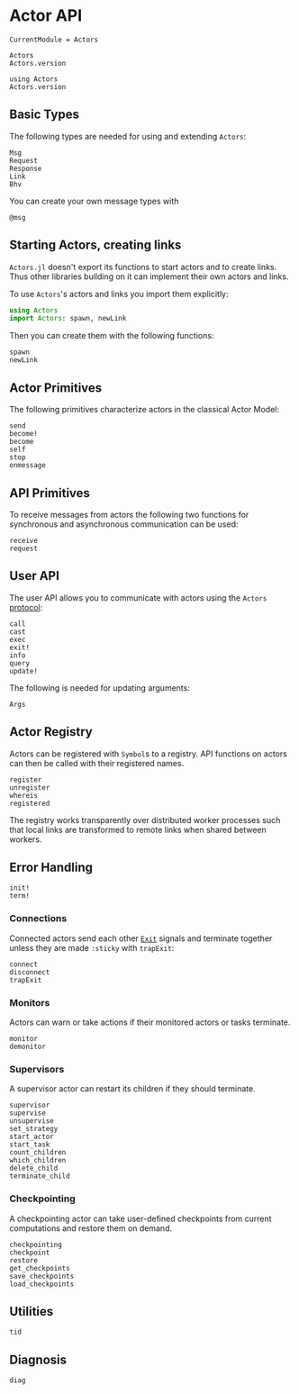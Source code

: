 # Actor API

```@meta
CurrentModule = Actors
```

```@docs
Actors
Actors.version
```

```@repl
using Actors
Actors.version
```

## Basic Types

The following types are needed for using and extending `Actors`:

```@docs
Msg
Request
Response
Link
Bhv
```

You can create your own message types with

```@docs
@msg
```

## Starting Actors, creating links

`Actors.jl` doesn't export its functions to start actors and to create links. Thus other libraries building on it can implement their own actors and links.

To use `Actors`'s actors and links you import them explicitly:

```julia
using Actors
import Actors: spawn, newLink
```

Then you can create them with the following functions:

```@docs
spawn
newLink
```

## Actor Primitives

The following primitives characterize actors in the classical Actor Model:

```@docs
send
become!
become
self
stop
onmessage
```

## API Primitives

To receive messages from actors the following two functions for synchronous and asynchronous communication can be used:

```@docs
receive
request
```

## User API

The user API allows you to communicate with actors using the `Actors` [protocol](protocol.md):

```@docs
call
cast
exec
exit!
info
query
update!
```

The following is needed for updating arguments:

```@docs
Args
```

## Actor Registry

Actors can be registered with `Symbol`s to a registry. API functions on actors can then be called with their registered names.

```@docs
register
unregister
whereis
registered
```

The registry works transparently over distributed worker processes such that local links are transformed to remote links when shared between workers.

## Error Handling

```@docs
init!
term!
```

### Connections

Connected actors send each other [`Exit`](@ref) signals and terminate together unless they are made `:sticky` with `trapExit`:

```@docs
connect
disconnect
trapExit
```

### Monitors

Actors can warn or take actions if their monitored actors or tasks terminate.

```@docs
monitor
demonitor
```

### Supervisors

A supervisor actor can restart its children if they should terminate.

```@docs
supervisor
supervise
unsupervise
set_strategy
start_actor
start_task
count_children
which_children
delete_child
terminate_child
```

### Checkpointing

A checkpointing actor can take user-defined checkpoints from current computations and restore them on demand.

```@docs
checkpointing
checkpoint
restore
get_checkpoints
save_checkpoints
load_checkpoints
```

## Utilities

```@docs
tid
```

## Diagnosis

```@docs
diag
```

